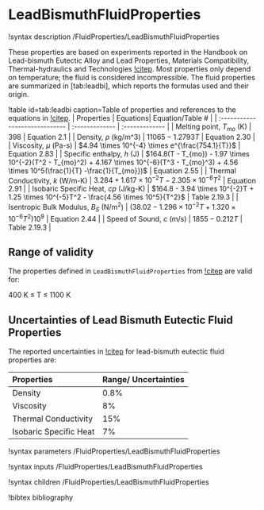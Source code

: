 # LeadBismuthFluidProperties

!syntax description /FluidProperties/LeadBismuthFluidProperties

These properties are based on experiments reported in the Handbook on Lead-bismuth Eutectic Alloy and Lead
Properties, Materials Compatibility, Thermal-hydraulics and Technologies [!citep](Fazio).
Most properties only depend on temperature; the fluid is considered incompressible.
The fluid properties are summarized in [tab:leadbi], which reports the formulas used and their origin.

!table id=tab:leadbi caption=Table of properties and references to the equations in [!citep](Fazio).
| Properties                     | Equations| Equation/Table # |
| :----------------------------- | :------------- | :------------- |
| Melting point, $T_{mo}$ (K)    | 398 | Equation 2.1  |
| Density, $\rho$ (kg/m^3)       | $11065 - 1.2793T$ | Equation 2.30  |
| Viscosity, $\mu$ (Pa-s)        | $4.94 \times 10^{-4} \times e^{\frac{754.1}{T}}$ | Equation 2.83  |
| Specific enthalpy, $h$ (J)     | $164.8(T - T_{mo}) - 1.97 \times 10^{-2}(T^2 - T_{mo}^2) + 4.167 \times 10^{-6}(T^3 - T_{mo}^3) + 4.56 \times 10^5(\frac{1}{T} -\frac{1}{T_{mo}})$ | Equation 2.55  |
| Thermal Conductivity, $k$ (W/m-K)        | $3.284 + 1.617 \times 10^{-2}T - 2.305 \times 10^{-6}T^2$ | Equation 2.91  |
| Isobaric Specific Heat, $cp$ (J/kg-K)    | $164.8 - 3.94 \times 10^{-2}T + 1.25 \times 10^{-5}T^2 - \frac{4.56 \times 10^5}{T^2}$ |  Table 2.19.3  |
| Isentropic Bulk Modulus, $B_S$ (N/m$^2$) | $(38.02 - 1.296 \times 10^{-2}T + 1.320 \times 10^{-6}T^2)10^9$ | Equation 2.44  |
| Speed of Sound, $c$ (m/s)                | $1855 - 0.212 T$ | Table 2.19.3 |

## Range of validity

The properties defined in `LeadBismuthFluidProperties` from [!citep](Fazio) are valid for:

400 K $\le$ T $\le$ 1100 K

## Uncertainties of Lead Bismuth Eutectic Fluid Properties

The reported uncertainties in [!citep](Fazio) for lead-bismuth eutectic fluid properties are:

| Properties     | Range/ Uncertainties|
| :------------- | :------------- |
| Density        | 0.8% |
| Viscosity      |  8% |
| Thermal Conductivity | 15% |
| Isobaric Specific Heat | 7% |

!syntax parameters /FluidProperties/LeadBismuthFluidProperties

!syntax inputs /FluidProperties/LeadBismuthFluidProperties

!syntax children /FluidProperties/LeadBismuthFluidProperties

!bibtex bibliography
